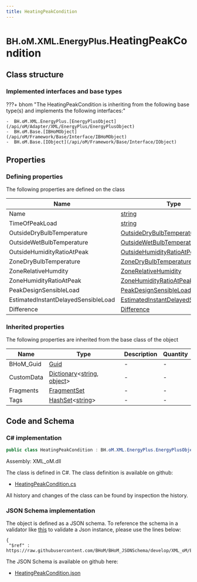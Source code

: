 ```yaml
---
title: HeatingPeakCondition
---
```


# <small>BH.oM.XML.EnergyPlus.</small>**HeatingPeakCondition**



## Class structure

### Implemented interfaces and base types

???+ bhom "The HeatingPeakCondition is inheriting from the following base type(s) and implements the following interfaces:"

    -  BH.oM.XML.EnergyPlus.[EnergyPlusObject](/api/oM/Adapter/XML/EnergyPlus/EnergyPlusObject)
    -  BH.oM.Base.[IBHoMObject](/api/oM/Framework/Base/Interface/IBHoMObject)
    -  BH.oM.Base.[IObject](/api/oM/Framework/Base/Interface/IObject)


## Properties



### Defining properties

The following properties are defined on the class

| Name             | Type             | Description      | Quantity         |
|------------------|------------------|------------------|------------------|
| Name | [string](https://learn.microsoft.com/en-us/dotnet/api/System.String?view=netstandard-2.0) | - | - |
| TimeOfPeakLoad | [string](https://learn.microsoft.com/en-us/dotnet/api/System.String?view=netstandard-2.0) | - | - |
| OutsideDryBulbTemperature | [OutsideDryBulbTemperature](/api/oM/Adapter/XML/EnergyPlus/OutsideDryBulbTemperature) | - | - |
| OutsideWetBulbTemperature | [OutsideWetBulbTemperature](/api/oM/Adapter/XML/EnergyPlus/OutsideWetBulbTemperature) | - | - |
| OutsideHumidityRatioAtPeak | [OutsideHumidityRatioAtPeak](/api/oM/Adapter/XML/EnergyPlus/OutsideHumidityRatioAtPeak) | - | - |
| ZoneDryBulbTemperature | [ZoneDryBulbTemperature](/api/oM/Adapter/XML/EnergyPlus/ZoneDryBulbTemperature) | - | - |
| ZoneRelativeHumdity | [ZoneRelativeHumidity](/api/oM/Adapter/XML/EnergyPlus/ZoneRelativeHumidity) | - | - |
| ZoneHumidityRatioAtPeak | [ZoneHumidityRatioAtPeak](/api/oM/Adapter/XML/EnergyPlus/ZoneHumidityRatioAtPeak) | - | - |
| PeakDesignSensibleLoad | [PeakDesignSensibleLoad](/api/oM/Adapter/XML/EnergyPlus/PeakDesignSensibleLoad) | - | - |
| EstimatedInstantDelayedSensibleLoad | [EstimatedInstantDelayedSensibleLoad](/api/oM/Adapter/XML/EnergyPlus/EstimatedInstantDelayedSensibleLoad) | - | - |
| Difference | [Difference](/api/oM/Adapter/XML/EnergyPlus/Difference) | - | - |


### Inherited properties
The following properties are inherited from the base class of the object

| Name             | Type             | Description      | Quantity         |
|------------------|------------------|------------------|------------------|
| BHoM_Guid | [Guid](https://learn.microsoft.com/en-us/dotnet/api/System.Guid?view=netstandard-2.0) | - | - |
| CustomData | [Dictionary](https://learn.microsoft.com/en-us/dotnet/api/System.Collections.Generic.Dictionary-2?view=netstandard-2.0)&lt;[string](https://learn.microsoft.com/en-us/dotnet/api/System.String?view=netstandard-2.0), [object](https://learn.microsoft.com/en-us/dotnet/api/System.Object?view=netstandard-2.0)&gt; | - | - |
| Fragments | [FragmentSet](/api/oM/Framework/Base/FragmentSet) | - | - |
| Tags | [HashSet](https://learn.microsoft.com/en-us/dotnet/api/System.Collections.Generic.HashSet-1?view=netstandard-2.0)&lt;[string](https://learn.microsoft.com/en-us/dotnet/api/System.String?view=netstandard-2.0)&gt; | - | - |


## Code and Schema

### C# implementation

``` C# title="C#"
public class HeatingPeakCondition : BH.oM.XML.EnergyPlus.EnergyPlusObject, BH.oM.Base.IBHoMObject, BH.oM.Base.IObject
```

Assembly: XML_oM.dll

The class is defined in C#. The class definition is available on github:

- [HeatingPeakCondition.cs](https://github.com/BHoM/XML_Toolkit/blob/develop/XML_oM/EnergyPlus\HeatingPeakCondition.cs)

All history and changes of the class can be found by inspection the history.
### JSON Schema implementation

The object is defined as a JSON schema. To reference the schema in a validator like [this](https://www.jsonschemavalidator.net/) to validate a Json instance, please use the lines below:

``` { .json .copy .select } title="JSON Schema"
{
 "$ref" : https://raw.githubusercontent.com/BHoM/BHoM_JSONSchema/develop/XML_oM/EnergyPlus/HeatingPeakCondition.json}
```

The JSON Schema is available on github here:

- [HeatingPeakCondition.json](https://github.com/BHoM/BHoM_JSONSchema/blob/develop/XML_oM/EnergyPlus/HeatingPeakCondition.json)

